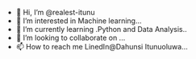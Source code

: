 - 👋 Hi, I’m @realest-itunu
- 👀 I’m interested in Machine learning...
- 🌱 I’m currently learning .Python and Data Analysis..
- 💞️ I’m looking to collaborate on ...
- 📫 How to reach me LinedIn@Dahunsi Itunuoluwa...

<!---
realest-itunu/realest-itunu is a ✨ special ✨ repository because its `README.md` (this file) appears on your GitHub profile.
You can click the Preview link to take a look at your changes.
--->
